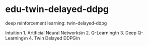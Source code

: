 # edu-twin-delayed-ddpg
deep reinforcement learning: twin-delayed-ddpg

Intuition
    1. Artificial Neural Networks\n
    2. Q-Learning\n
    3. Deep Q-Learning\n
    4. Twin Delayed DDPG\n
